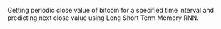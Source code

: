 Getting periodic close value of bitcoin for a specified time interval and predicting next close value using Long Short Term Memory RNN.

